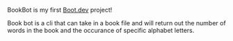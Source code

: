 BookBot is my first [Boot.dev](https://www.boot.dev) project!

Book bot is a cli that can take in a book file and will return out the number of words in the book and the occurance of specific alphabet letters.
